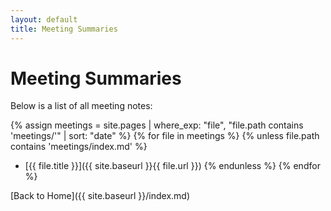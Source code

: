 ```yaml
---
layout: default
title: Meeting Summaries
---
```


# Meeting Summaries

Below is a list of all meeting notes:

{% assign meetings = site.pages | where_exp: "file", "file.path contains 'meetings/'" | sort: "date" %}
{% for file in meetings %}
  {% unless file.path contains 'meetings/index.md' %}
  - [{{ file.title }}]({{ site.baseurl }}{{ file.url }})
  {% endunless %}
{% endfor %}

[Back to Home]({{ site.baseurl }}/index.md)
